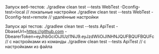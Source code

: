 Запуск веб-тестов:
./gradlew clean test --tests WebTest -Dconfig-test=local // локальные настройки
./gradlew clean test --tests WebTest -Dconfig-test=remote // удалённые настройки


Запуск api тестов:
./gradlew clean test --tests ApiTest -DbaseUrl=https://github.com -DbearerToken=eyJhbGciOiJIUzI1NiJ9.eyJzdWIiOiJINHNJQUFBQUFBQUFc // с настройками из команды
./gradlew clean test --tests ApiTest // с настройками из файла 
